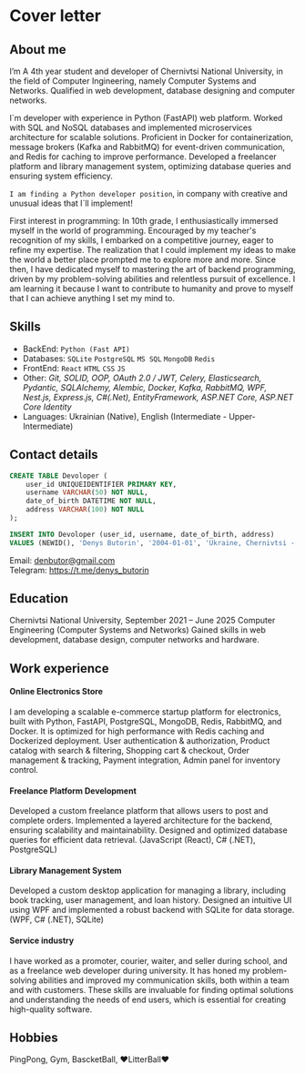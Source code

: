# Cover letter

## About me
  I’m A 4th year student and developer of Chernivtsi National University, in the field of Computer Ingineering, namely Computer Systems and Networks. Qualified in web development, database designing and computer networks. 

  I`m developer with experience in Python (FastAPI) web platform. Worked with SQL and NoSQL databases and implemented microservices architecture for scalable solutions. Proficient in Docker for containerization, message brokers (Kafka and RabbitMQ) for event-driven communication, and Redis for caching to improve performance. Developed a freelancer platform and library management system, optimizing database queries and ensuring system efficiency. 
  
  ``I am finding a Python developer position``, in company with creative and unusual ideas that I`ll implement!

First interest in programming:
  In 10th grade, I enthusiastically immersed myself in the world of programming. Encouraged by my teacher's recognition of my skills, I embarked on a competitive journey, eager to refine my expertise. The realization that I could implement my ideas to make the world a better place prompted me to explore more and more. Since then, I have dedicated myself to mastering the art of backend programming, driven by my problem-solving abilities and relentless pursuit of excellence. I am learning it because I want to contribute to humanity and prove to myself that I can achieve anything I set my mind to.

## Skills
- BackEnd: ``Python (Fast API)``
- Databases: ``SQLite`` ``PostgreSQL`` ``MS SQL`` ``MongoDB`` ``Redis``
- FrontEnd: ``React`` ``HTML`` ``CSS`` ``JS`` 
- Other: *Git, SOLID, OOP, OAuth 2.0 / JWT, Celery, Elasticsearch, Pydantic, SQLAlchemy, Alembic, Docker, Kafka, RabbitMQ, WPF, Nest.js, Express.js, C#(.Net), EntityFramework, ASP.NET Core, ASP.NET Core Identity*
- Languages: Ukrainian (Native), English (Intermediate - Upper-Intermediate)  

## Contact details  
```SQL
CREATE TABLE Devoloper (
    user_id UNIQUEIDENTIFIER PRIMARY KEY,
    username VARCHAR(50) NOT NULL,
    date_of_birth DATETIME NOT NULL,
    address VARCHAR(100) NOT NULL
);

INSERT INTO Devoloper (user_id, username, date_of_birth, address)
VALUES (NEWID(), 'Denys Butorin', '2004-01-01', 'Ukraine, Chernivtsi - Kamianets-Podilskiy');
```    
  Email: denbutor@gmail.com  
  Telegram: https://t.me/denys_butorin

## Education  
  Chernivtsi National University, September 2021 – June 2025
  Computer Engineering (Computer Systems and Networks)
  Gained skills in web development, database design, computer networks and hardware.
   
## Work experience  
#### Online Electronics Store
  I am developing a scalable e-commerce startup platform for electronics, built with Python, FastAPI, PostgreSQL, MongoDB, Redis, RabbitMQ, and Docker. It is optimized for high performance with Redis caching and Dockerized deployment.
User authentication & authorization, Product catalog with search & filtering, Shopping cart & checkout, Order management & tracking, Payment integration, Admin panel for inventory control.

#### Freelance Platform Development
  Developed a custom freelance platform that allows users to post and complete orders. Implemented a layered architecture for the backend, ensuring scalability and maintainability. Designed and optimized database queries for efficient data retrieval. (JavaScript (React), C# (.NET), PostgreSQL)

#### Library Management System
  Developed a custom desktop application for managing a library, including book tracking, user management, and loan history. Designed an intuitive UI using WPF and implemented a robust backend with SQLite for data storage. (WPF, C# (.NET), SQLite)

#### Service industry
  I have worked as a promoter, courier, waiter, and seller during school, and as a freelance web developer during university. It has honed my problem-solving abilities and improved my communication skills, both within a team and with customers. These skills are invaluable for finding optimal solutions and understanding the needs of end users, which is essential for creating high-quality software.

## Hobbies  
  PingPong, Gym, BascketBall, ♥LitterBall♥
